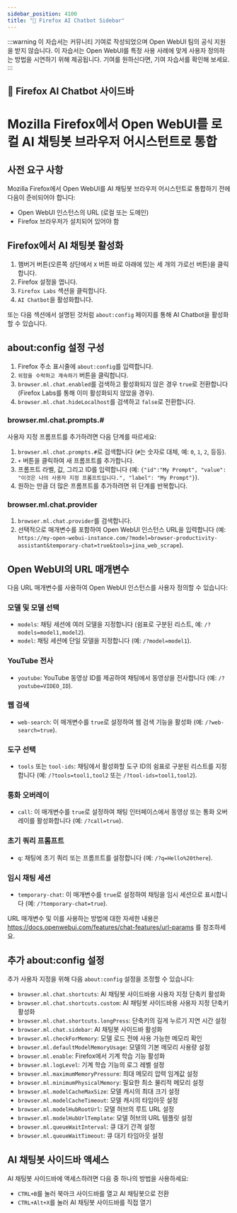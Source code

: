 ```yaml
---
sidebar_position: 4100
title: "🦊 Firefox AI Chatbot Sidebar"
---
```


:::warning
이 자습서는 커뮤니티 기여로 작성되었으며 Open WebUI 팀의 공식 지원을 받지 않습니다. 이 자습서는 Open WebUI를 특정 사용 사례에 맞게 사용자 정의하는 방법을 시연하기 위해 제공됩니다. 기여를 원하신다면, 기여 자습서를 확인해 보세요.
:::

## 🦊 Firefox AI Chatbot 사이드바

# Mozilla Firefox에서 Open WebUI를 로컬 AI 채팅봇 브라우저 어시스턴트로 통합

## 사전 요구 사항

Mozilla Firefox에서 Open WebUI를 AI 채팅봇 브라우저 어시스턴트로 통합하기 전에 다음이 준비되어야 합니다:

* Open WebUI 인스턴스의 URL (로컬 또는 도메인)
* Firefox 브라우저가 설치되어 있어야 함

## Firefox에서 AI 채팅봇 활성화

1. 햄버거 버튼(오른쪽 상단에서 `X` 버튼 바로 아래에 있는 세 개의 가로선 버튼)을 클릭합니다.
2. Firefox 설정을 엽니다.
3. `Firefox Labs` 섹션을 클릭합니다.
4. `AI Chatbot`을 활성화합니다.

또는 다음 섹션에서 설명된 것처럼 `about:config` 페이지를 통해 AI Chatbot을 활성화할 수 있습니다.

## about:config 설정 구성

1. Firefox 주소 표시줄에 `about:config`를 입력합니다.
2. `위험을 수락하고 계속하기` 버튼을 클릭합니다.
3. `browser.ml.chat.enabled`를 검색하고 활성화되지 않은 경우 `true`로 전환합니다 (Firefox Labs를 통해 이미 활성화되지 않았을 경우).
4. `browser.ml.chat.hideLocalhost`를 검색하고 `false`로 전환합니다.

### browser.ml.chat.prompts.#

사용자 지정 프롬프트를 추가하려면 다음 단계를 따르세요:

1. `browser.ml.chat.prompts.#`로 검색합니다 (`#`는 숫자로 대체, 예: `0`, `1`, `2`, 등등).
2. `+` 버튼을 클릭하여 새 프롬프트를 추가합니다.
3. 프롬프트 라벨, 값, 그리고 ID를 입력합니다 (예: `{"id":"My Prompt", "value": "이것은 나의 사용자 지정 프롬프트입니다.", "label": "My Prompt"}`).
4. 원하는 만큼 더 많은 프롬프트를 추가하려면 위 단계를 반복합니다.

### browser.ml.chat.provider

1. `browser.ml.chat.provider`를 검색합니다.
2. 선택적으로 매개변수를 포함하여 Open WebUI 인스턴스 URL을 입력합니다 (예: `https://my-open-webui-instance.com/?model=browser-productivity-assistant&temporary-chat=true&tools=jina_web_scrape`).

## Open WebUI의 URL 매개변수

다음 URL 매개변수를 사용하여 Open WebUI 인스턴스를 사용자 정의할 수 있습니다:

### 모델 및 모델 선택

* `models`: 채팅 세션에 여러 모델을 지정합니다 (쉼표로 구분된 리스트, 예: `/?models=model1,model2`).
* `model`: 채팅 세션에 단일 모델을 지정합니다 (예: `/?model=model1`).

### YouTube 전사

* `youtube`: YouTube 동영상 ID를 제공하여 채팅에서 동영상을 전사합니다 (예: `/?youtube=VIDEO_ID`).

### 웹 검색

* `web-search`: 이 매개변수를 `true`로 설정하여 웹 검색 기능을 활성화 (예: `/?web-search=true`).

### 도구 선택

* `tools` 또는 `tool-ids`: 채팅에서 활성화할 도구 ID의 쉼표로 구분된 리스트를 지정합니다 (예: `/?tools=tool1,tool2` 또는 `/?tool-ids=tool1,tool2`).

### 통화 오버레이

* `call`: 이 매개변수를 `true`로 설정하여 채팅 인터페이스에서 동영상 또는 통화 오버레이를 활성화합니다 (예: `/?call=true`).

### 초기 쿼리 프롬프트

* `q`: 채팅에 초기 쿼리 또는 프롬프트를 설정합니다 (예: `/?q=Hello%20there`).

### 임시 채팅 세션

* `temporary-chat`: 이 매개변수를 `true`로 설정하여 채팅을 임시 세션으로 표시합니다 (예: `/?temporary-chat=true`).

URL 매개변수 및 이를 사용하는 방법에 대한 자세한 내용은 https://docs.openwebui.com/features/chat-features/url-params 를 참조하세요.

## 추가 about:config 설정

추가 사용자 지정을 위해 다음 `about:config` 설정을 조정할 수 있습니다:

* `browser.ml.chat.shortcuts`: AI 채팅봇 사이드바용 사용자 지정 단축키 활성화
* `browser.ml.chat.shortcuts.custom`: AI 채팅봇 사이드바용 사용자 지정 단축키 활성화
* `browser.ml.chat.shortcuts.longPress`: 단축키의 길게 누르기 지연 시간 설정
* `browser.ml.chat.sidebar`: AI 채팅봇 사이드바 활성화
* `browser.ml.checkForMemory`: 모델 로드 전에 사용 가능한 메모리 확인
* `browser.ml.defaultModelMemoryUsage`: 모델의 기본 메모리 사용량 설정
* `browser.ml.enable`: Firefox에서 기계 학습 기능 활성화
* `browser.ml.logLevel`: 기계 학습 기능의 로그 레벨 설정
* `browser.ml.maximumMemoryPressure`: 최대 메모리 압력 임계값 설정
* `browser.ml.minimumPhysicalMemory`: 필요한 최소 물리적 메모리 설정
* `browser.ml.modelCacheMaxSize`: 모델 캐시의 최대 크기 설정
* `browser.ml.modelCacheTimeout`: 모델 캐시의 타임아웃 설정
* `browser.ml.modelHubRootUrl`: 모델 허브의 루트 URL 설정
* `browser.ml.modelHubUrlTemplate`: 모델 허브의 URL 템플릿 설정
* `browser.ml.queueWaitInterval`: 큐 대기 간격 설정
* `browser.ml.queueWaitTimeout`: 큐 대기 타임아웃 설정

## AI 채팅봇 사이드바 액세스

AI 채팅봇 사이드바에 액세스하려면 다음 중 하나의 방법을 사용하세요:

* `CTRL+B`를 눌러 북마크 사이드바를 열고 AI 채팅봇으로 전환
* `CTRL+Alt+X`를 눌러 AI 채팅봇 사이드바를 직접 열기